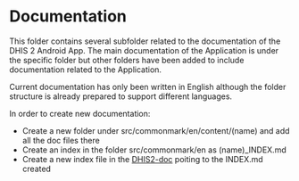# Documentation

This folder contains several subfolder related to the documentation of the DHIS 2 Android App. The main documentation of the Application is under the specific folder but other folders have been added to include documentation related to the Application.

Current documentation has only been written in English although the folder structure is already prepared to support different languages.

In order to create new documentation:

* Create a new folder under src/commonmark/en/content/(name) and add all the doc files there
* Create an index in the folder src/commonmark/en as (name)\_INDEX.md
* Create a new index file in the [DHIS2-doc](https://github.com/dhis2/dhis2-docs/tree/master/src/commonmark/en) poiting to the INDEX.md created
